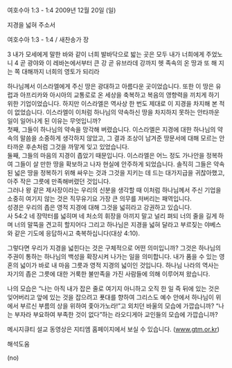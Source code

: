 여호수아 1:3 - 1:4 
2009년 12월 20일 (일)

지경을 넓혀 주소서



여호수아 1:3 - 1:4 / 새찬송가  장


3 내가 모세에게 말한 바와 같이 너희 발바닥으로 밟는 곳은 모두 내가 너희에게 주었노니 4 곧 광야와 이 레바논에서부터 큰 강 곧 유브라데 강까지 헷 족속의 온 땅과 또 해 지는 쪽 대해까지 너희의 영토가 되리라    

하나님께서 이스라엘에게 주신 땅은 광대하고 아름다운 곳이었습니다. 또한 이 땅은 유럽과 아프리카와 아시아의 교통로로 온 세상을 축복하고 복음의 영향력을 끼치게 하기 위한 기업이었습니다. 하지만 이스라엘은 역사상 한 번도 제대로 이 지경을 차지해 본 적이 없었습니다.  이스라엘이 이처럼 하나님의 약속하신 땅을 차지하지 못하는 안타까운 일이 일어나게 된 이유는 무엇입니까?  
첫째, 그들이 하나님의 약속을 망각해 버렸습니다. 이스라엘은 지경에 대한 하나님의 약속의 말씀을 소중하게 생각하지 않았고, 그 결과 조상이 남겨준 땅문서에 대해 모르는 안타까운 후손처럼 그것을 까맣게 잊고 있었습니다.  
둘째, 그들의 마음의 지경이 좁았기 때문입니다. 이스라엘은 어느 정도 가나안을 정복하여 그들이 살 만한 땅을 확보하고 나자 현실에 안주하게 되었습니다. 솔직히 그들은 약속된 넓은 땅을 정복하기 위해 싸우는 것과 그것을 지키는 데 드는 대가지급을 귀찮아했고, 아주 작은 그릇에 만족해버렸던 것입니다.  
그러나 왕 같은 제사장이라는 우리의 신분을 생각할 때 이처럼 하나님께서 주신 기업을 소중히 여기지 않는 것은 직무유기요 가장 큰 의무를 저버리는 패역입니다.  
성경은 우리의 좁은 영적 지경에 대해 그것을 넓히라고 강권하고 있습니다.  
사 54:2   네 장막터를 넓히며 네 처소의 휘장을 아끼지 말고 널리 펴되 너의 줄을 길게 하며 너의 말뚝을 견고히 할지어다 
그리고 하나님은 지경을 넓혀 달라고 부르짖는 야베스와 같은 기도에 응답하시고 축복하십니다(대상 4:10).  

그렇다면 우리가 지경을 넓힌다는 것은 구체적으로 어떤 의미입니까?  그것은 하나님의 주권이 통하는 하나님의 백성을 확장시켜 나가는 일을 의미합니다.  내가 품을 수 있는 영혼의 넓이가 바로 내 마음 그릇과 영적 지경의 넓이인 것입니다.  하나님 나라의 역사는 자기의 좁은 그릇에 대한 거룩한 불만족을 가진 사람들에 의해 이루어져 왔습니다.   

나의 모습은 “나는 아직 내가 잡은 줄로 여기지 아니하고 오직 한 일 즉 뒤에 있는 것은 잊어버리고 앞에 있는 것을 잡으려고 푯대를 향하여 그리스도 예수 안에서 하나님이 위에서 부르신 부름의 상을 위하여 좇아가노라!”고 외치던 바울의 모습에 가깝습니까? “나는 부자라 부요하여 부족한 것이 없다”하는 라오디게아 교인들의 모습에 가깝습니까?  

메시지큐티 설교 동영상은 지티엠 홈페이지에서 보실 수 있습니다. (www.gtm.or.kr)

해석도움





(no)